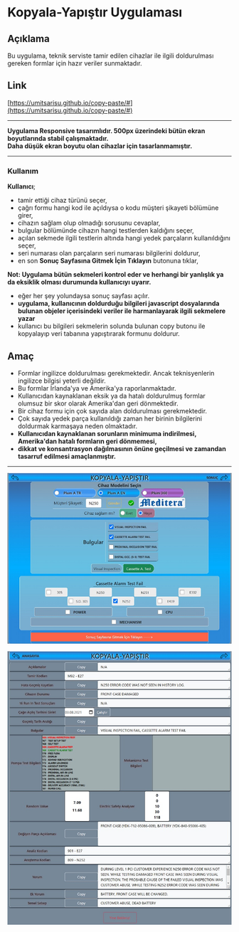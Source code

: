 # Kopyala-Yapıştır Uygulaması

## Açıklama

Bu uygulama, teknik serviste tamir edilen cihazlar ile ilgili doldurulması gereken formlar için hazır veriler sunmaktadır. 

## Link

[https://umitsarisu.github.io/copy-paste/#](https://umitsarisu.github.io/copy-paste/#)

---

__Uygulama Responsive tasarımlıdır. 500px üzerindeki bütün ekran boyutlarında stabil çalışmaktadır.__<br>
__Daha düşük ekran boyutu olan cihazlar için tasarlanmamıştır.__

---

### Kullanım 
  
__Kullanıcı__;
- tamir ettiği cihaz türünü seçer,
- çağrı formu hangi kod ile açıldıysa o kodu müşteri şikayeti bölümüne girer,
- cihazın sağlam olup olmadığı sorusunu cevaplar,
- bulgular bölümünde cihazın hangi testlerden kaldığını seçer,
- açılan sekmede ilgili testlerin altında hangi yedek parçaların kullanıldığını seçer,
- seri numarası olan parçaların seri numarası bilgilerini doldurur,
- en son __Sonuç Sayfasına Gitmek İçin Tıklayın__  butonuna tıklar,

__Not: Uygulama bütün sekmeleri kontrol eder ve herhangi bir yanlışlık ya da eksiklik olması durumunda kullanıcıyı uyarır.__

- eğer her şey yolundaysa sonuç sayfası açılır.
- __uygulama, kullanıcının doldurduğu bilgileri javascript dosyalarında bulunan objeler içerisindeki veriler ile harmanlayarak ilgili sekmelere yazar__
- kullanıcı bu bilgileri sekmelerin solunda bulunan copy butonu ile kopyalayıp veri tabanına yapıştırarak formunu doldurur.

## Amaç

- Formlar ingilizce doldurulması gerekmektedir. Ancak teknisyenlerin ingilizce bilgisi yeterli değildir.
- Bu formlar İrlanda'ya ve Amerika'ya raporlanmaktadır. 
- Kullanıcıdan kaynaklanan eksik ya da hatalı doldurulmuş formlar olumsuz bir skor olarak Amerika'dan geri dönmektedir.
- Bir cihaz formu için çok sayıda alan doldurulması gerekmektedir. 
- Çok sayıda yedek parça kullanıldığı zaman her birinin bilgilerini doldurmak karmaşaya neden olmaktadır. 
- __Kullanıcıdan kaynaklanan sorunların minimuma indirilmesi, Amerika'dan hatalı formların geri dönmemesi,__
- __dikkat ve konsantrasyon dağılmasının önüne geçilmesi ve zamandan tasarruf edilmesi amaçlanmıştır.__

---

![kopyalayapistir_ornek](/CopyPaste/images/readme/readme-kopyala-yapistir.jpg)

![kopyalayapistir_ornek](/CopyPaste/images/readme/readme-sonuc.jpg)
